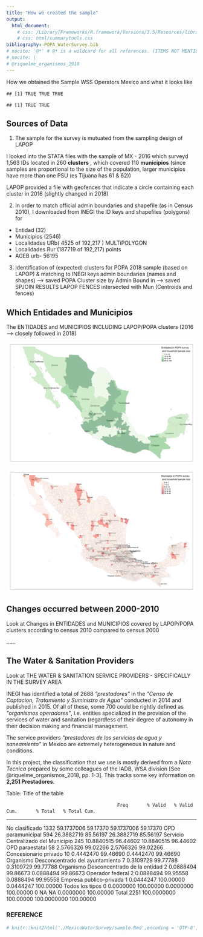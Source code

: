 ```yaml
---
title: "How we created the sample"
output: 
  html_document: 
    # css: /Library/Frameworks/R.framework/Versions/3.5/Resources/library/summarytools/includes/stylesheets
    # css: html/summarytools.css
bibliography: POPA_WaterSurvey.bib
# nocite: '@*' # @* is a wildcard for all references. (ITEMS NOT MENTIONED THAT I WANT IN THE BIBLIOGRAPHY)
# nocite: |
# @riquelme_organismos_2018
---
```


How we obtained the Sample WSS Operators Mexico and what it looks like












```
## [1] TRUE TRUE TRUE
```


```
## [1] TRUE TRUE
```



## Sources of Data

1. The sample for the survey is mutuated from the sampling design of LAPOP

I looked into the STATA files with the sample of MX - 2016 which surveyd 1,563 IDs located in 260 **clusters** , which covered 110 **municipios** (since samples are proportional to the size of the population, larger municipios have more than one PSU (es Tijuana has 61 & 62))

LAPOP provided a file with geofences that indicate a circle containing each cluster in 2016 (slightly changed in 2018) 

2. In order to match official admin boundaries and shapefile (as in Census 2010), I downloaded from INEGI the ID keys and shapefiles (polygons) for  
+ Entidad (32) 
+ Municipios (2546)
+ Localidades URb( 4525 of 192,217 ) MULTiPOLYGON
+ Localidades Rur (187719 of 192,217) points 
+ AGEB urb- 56195 
 
3. Identification of (expected) clusters for POPA 2018 sample (based on LAPOP) & matching to INEGI keys admin boundaries (names and shapes)
	--> saved POPA Cluster size by Admin Bound in 
	--> saved SPJOIN RESULTS LAPOP FENCES intersected with Mun (Centroids and fences) 
	 

## Which Entidades and Municipios

The ENTIDADES and MUNICIPIOS INCLUDING LAPOP/POPA clusters (2016 --> closely followed in 2018)


	



![The ENTIDADES which include LAPOP clusters by # of hh interviewed in 2016](./output/01_tmap_PopaSampleE.png) 






![The MUNICIPIOS which include LAPOP clusters by # of hh interviewed in 2016](./output/01_tmap_PopaSampleM.png) 


## Changes occurred between 2000-2010

Look at Changes in ENTIDADES and MUNICIPIOS covered by LAPOP/POPA clusters according to census 2010 compared to census 2000


......








## The Water & Sanitation Providers 

Look at THE WATER & SANITATION SERVICE PROVIDERS - SPECIFICALLY IN THE SURVEY AREA

INEGI has identified a total of 2688 _"prestadores"_ in the _"Censo de Captacion, Tratamiento y Suministro de Agua"_ 
conducted in 2014 and published in 2015. Of all of these, some 700 could be rightly defined as _"organismos operadores"_, i.e. 
entities specialized in the provision of the services of water and sanitation (regardless of their degree of autonomy in their 
decision making and financial management.

The service providers *"prestadores de los servicios de agua y saneamiento"* in Mexico are extremely heterogeneous in nature and conditions. 

In this project, the classification that we use is mostly derived from a _Nota Tecnica_ prepared by some colleagues of the IADB, WSA division [See @riquelme_organismos_2018, pp. 1-3]. This tracks some key information on **2,251 Prestadores**. 


Table: Title of the table

                                             Freq       % Valid   % Valid Cum.       % Total   % Total Cum.
------------------------------------------  -----  ------------  -------------  ------------  -------------
No clasificado                               1332    59.1737006       59.17370    59.1737006       59.17370
OPD paramunicipal                             594    26.3882719       85.56197    26.3882719       85.56197
Servicio Centralizado del Municipio           245    10.8840515       96.44602    10.8840515       96.44602
OPD paraestatal                                58     2.5766326       99.02266     2.5766326       99.02266
Concesionario privado                          10     0.4442470       99.46690     0.4442470       99.46690
Organismo Desconcentrado del ayuntamiento       7     0.3109729       99.77788     0.3109729       99.77788
Organismo Desconcentrado de la entidad          2     0.0888494       99.86673     0.0888494       99.86673
Operador federal                                2     0.0888494       99.95558     0.0888494       99.95558
Empresa publico-privada                         1     0.0444247      100.00000     0.0444247      100.00000
Todos los tipos                                 0     0.0000000      100.00000     0.0000000      100.00000
<NA>                                            0            NA             NA     0.0000000      100.00000
Total                                        2251   100.0000000      100.00000   100.0000000      100.00000



### REFERENCE




```r
# knitr::knit2html('./MexicoWaterSurvey/sample.Rmd',encoding = 'UTF-8',force_v1 = TRUE)
```

